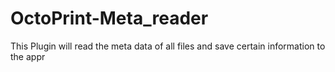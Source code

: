 # OctoPrint-Meta_reader

This Plugin will read the meta data of all files and save certain information to the appr



